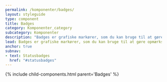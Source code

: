 ```yaml
---
permalink: /komponenter/badges/
layout: styleguide
type: component
title: Badges
category: Komponenter_category
subcategory: Komponenter
description: "Badges er grafiske markører, som du kan bruge til at gøre opmærksom på nyt eller vigtigt indhold."
lead: Badges er grafiske markører, som du kan bruge til at gøre opmærksom på nyt eller vigtigt indhold.
anchor: true
subnav:
- text: Statusbadges
  href: "#statusbadges"
---
```


{% include child-components.html parent='Badges' %}
